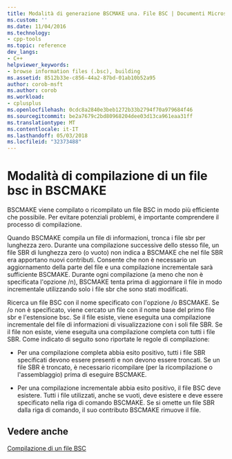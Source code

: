 ```yaml
---
title: Modalità di generazione BSCMAKE una. File BSC | Documenti Microsoft
ms.custom: ''
ms.date: 11/04/2016
ms.technology:
- cpp-tools
ms.topic: reference
dev_langs:
- C++
helpviewer_keywords:
- browse information files (.bsc), building
ms.assetid: 8512b33e-c856-44a2-87bd-01ab10b52a95
author: corob-msft
ms.author: corob
ms.workload:
- cplusplus
ms.openlocfilehash: 0cdc8a2840e3beb1272b33b2794f70a979684f46
ms.sourcegitcommit: be2a7679c2bd80968204dee03d13ca961eaa31ff
ms.translationtype: MT
ms.contentlocale: it-IT
ms.lasthandoff: 05/03/2018
ms.locfileid: "32373488"
---
```

# <a name="how-bscmake-builds-a-bsc-file"></a>Modalità di compilazione di un file bsc in BSCMAKE
BSCMAKE viene compilato o ricompilato un file BSC in modo più efficiente che possibile. Per evitare potenziali problemi, è importante comprendere il processo di compilazione.  
  
 Quando BSCMAKE compila un file di informazioni, tronca i file sbr per lunghezza zero. Durante una compilazione successive dello stesso file, un file SBR di lunghezza zero (o vuoto) non indica a BSCMAKE che nel file SBR era apportano nuovi contributi. Consente che non è necessario un aggiornamento della parte del file e una compilazione incrementale sarà sufficiente BSCMAKE. Durante ogni compilazione (a meno che non è specificata l'opzione /n), BSCMAKE tenta prima di aggiornare il file in modo incrementale utilizzando solo i file sbr che sono stati modificati.  
  
 Ricerca un file BSC con il nome specificato con l'opzione /o BSCMAKE. Se /o non è specificato, viene cercato un file con il nome base del primo file sbr e l'estensione bsc. Se il file esiste, viene eseguita una compilazione incrementale del file di informazioni di visualizzazione con i soli file SBR. Se il file non esiste, viene eseguita una compilazione completa con tutti i file SBR. Come indicato di seguito sono riportate le regole di compilazione:  
  
-   Per una compilazione completa abbia esito positivo, tutti i file SBR specificati devono essere presenti e non devono essere troncati. Se un file SBR è troncato, è necessario ricompilare (per la ricompilazione o l'assemblaggio) prima di eseguire BSCMAKE.  
  
-   Per una compilazione incrementale abbia esito positivo, il file BSC deve esistere. Tutti i file utilizzati, anche se vuoti, deve esistere e deve essere specificato nella riga di comando BSCMAKE. Se si omette un file SBR dalla riga di comando, il suo contributo BSCMAKE rimuove il file.  
  
## <a name="see-also"></a>Vedere anche  
 [Compilazione di un file BSC](../../build/reference/building-a-dot-bsc-file.md)